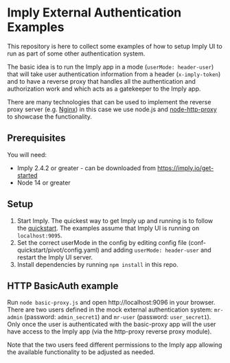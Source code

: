 # Imply External Authentication Examples

This repository is here to collect some examples of how to setup Imply UI to run as part of some other authentication system.

The basic idea is to run the Imply app in a mode (`userMode: header-user`) that will take user authentication information from a header (`x-imply-token`) and to have a reverse proxy that handles all the authentication and authorization work and which acts as a gatekeeper to the Imply app.

There are many technologies that can be used to implement the reverse proxy server (e.g. [Nginx](https://www.nginx.com/)) in this case we use node.js and [node-http-proxy](https://github.com/nodejitsu/node-http-proxy) to showcase the functionality.

## Prerequisites

You will need:

- Imply 2.4.2 or greater - can be downloaded from https://imply.io/get-started
- Node 14 or greater

## Setup

1. Start Imply. The quickest way to get Imply up and running is to follow the [quickstart](https://docs.imply.io/on-premise/quickstart). The examples assume that Imply UI is running on `localhost:9095`.
2. Set the correct userMode in the config by editing config file (conf-quickstart/pivot/config.yaml) and adding `userMode: header-user` and restart the Imply UI server.
3. Install dependencies by running `npm install` in this repo.

## HTTP BasicAuth example

Run `node basic-proxy.js` and open http://localhost:9096 in your browser. There are two users defined in the mock external authentication system: `mr-admin` (password: `admin_secret1`) and `mr-user` (password: `user_secret1`). Only once the user is authenticated with the basic-proxy app will the user have access to the Imply app (via the http-proxy reverse proxy module).

Note that the two users feed different permissions to the Imply app allowing the available functionality to be adjusted as needed.
